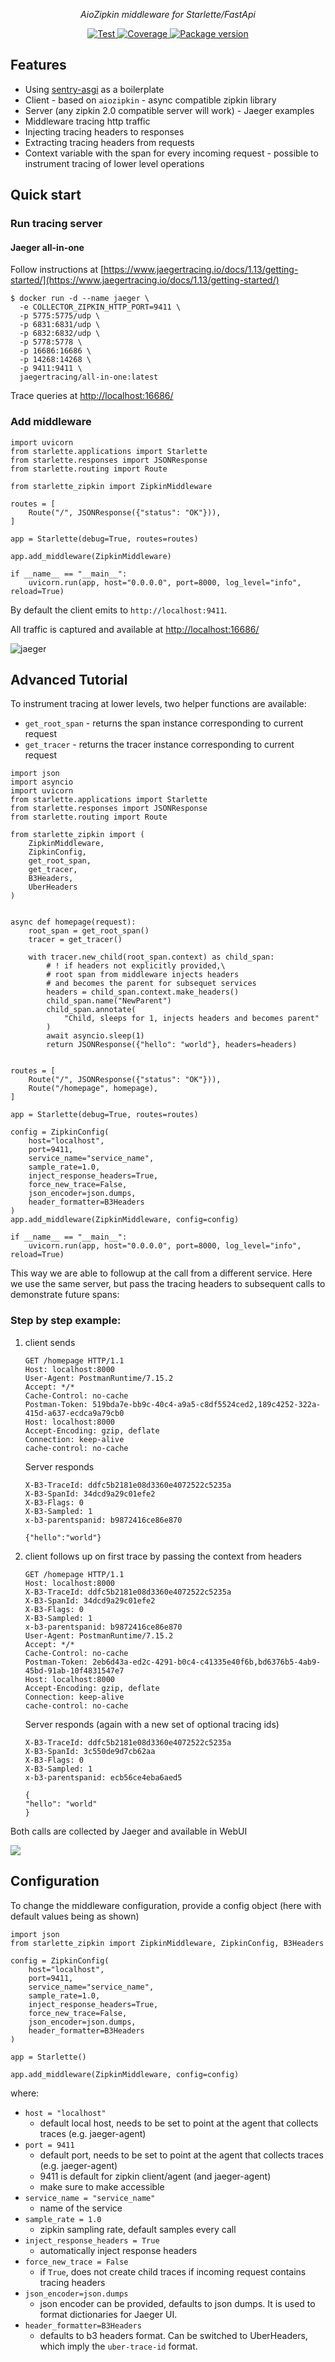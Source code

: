 <p align="center"><em>AioZipkin middleware for Starlette/FastApi</em></p>
<p align="center">
<a href="https://github.com/mchlvl/starlette-zipkin/actions?query=workflow%3ACI" target="_blank">
    <img src="https://github.com/mchlvl/starlette-zipkin/workflows/CI/badge.svg" alt="Test">
</a>
<a href="https://codecov.io/gh/mchlvl/starlette-zipkin" target="_blank">
    <img src="https://img.shields.io/codecov/c/github/mchlvl/starlette-zipkin?color=%2334D058" alt="Coverage">
             
</a>
<a href="https://pypi.org/project/starlette-zipkin" target="_blank">
    <img src="https://img.shields.io/pypi/v/starlette-zipkin?color=%2334D058&label=pypi%20package" alt="Package version">
</a>
</p>

## Features
- Using [sentry-asgi](https://github.com/encode/sentry-asgi) as a boilerplate
- Client - based on `aiozipkin` - async compatible zipkin library
- Server (any zipkin 2.0 compatible server will work) - Jaeger examples
- Middleware tracing http traffic
- Injecting tracing headers to responses
- Extracting tracing headers from requests
- Context variable with the span for every incoming request - possible to instrument tracing of lower level operations

## Quick start

### Run tracing server 


#### Jaeger all-in-one

Follow instructions at [https://www.jaegertracing.io/docs/1.13/getting-started/](https://www.jaegertracing.io/docs/1.13/getting-started/)

```
$ docker run -d --name jaeger \
  -e COLLECTOR_ZIPKIN_HTTP_PORT=9411 \
  -p 5775:5775/udp \
  -p 6831:6831/udp \
  -p 6832:6832/udp \
  -p 5778:5778 \
  -p 16686:16686 \
  -p 14268:14268 \
  -p 9411:9411 \
  jaegertracing/all-in-one:latest
```

Trace queries at [http://localhost:16686/](http://localhost:16686/)


### Add middleware

```
import uvicorn
from starlette.applications import Starlette
from starlette.responses import JSONResponse
from starlette.routing import Route

from starlette_zipkin import ZipkinMiddleware

routes = [
    Route("/", JSONResponse({"status": "OK"})),
]

app = Starlette(debug=True, routes=routes)

app.add_middleware(ZipkinMiddleware)

if __name__ == "__main__":
    uvicorn.run(app, host="0.0.0.0", port=8000, log_level="info", reload=True)
```

By default the client emits to `http://localhost:9411`.

All traffic is captured and available at [http://localhost:16686/](http://localhost:16686/)

![jaeger](jaeger.PNG)

## Advanced Tutorial

To instrument tracing at lower levels, two helper functions are available:

- `get_root_span` - returns the span instance corresponding to current request
- `get_tracer` - returns the tracer instance corresponding to current request

```
import json
import asyncio
import uvicorn
from starlette.applications import Starlette
from starlette.responses import JSONResponse
from starlette.routing import Route

from starlette_zipkin import (
    ZipkinMiddleware,
    ZipkinConfig,
    get_root_span,
    get_tracer,
    B3Headers,
    UberHeaders
)


async def homepage(request):
    root_span = get_root_span()
    tracer = get_tracer()

    with tracer.new_child(root_span.context) as child_span:
        # ! if headers not explicitly provided,\
        # root span from middleware injects headers
        # and becomes the parent for subsequet services
        headers = child_span.context.make_headers()
        child_span.name("NewParent")
        child_span.annotate(
            "Child, sleeps for 1, injects headers and becomes parent"
        )
        await asyncio.sleep(1)
        return JSONResponse({"hello": "world"}, headers=headers)


routes = [
    Route("/", JSONResponse({"status": "OK"})),
    Route("/homepage", homepage),
]

app = Starlette(debug=True, routes=routes)

config = ZipkinConfig(
    host="localhost",
    port=9411,
    service_name="service_name",
    sample_rate=1.0,
    inject_response_headers=True,
    force_new_trace=False,
    json_encoder=json.dumps,
    header_formatter=B3Headers
)
app.add_middleware(ZipkinMiddleware, config=config)

if __name__ == "__main__":
    uvicorn.run(app, host="0.0.0.0", port=8000, log_level="info", reload=True)
```

This way we are able to followup at the call from a different service. Here we use the same server, but pass the tracing headers to subsequent calls to demonstrate future spans:

### Step by step example:

1. client sends

   ```
   GET /homepage HTTP/1.1
   Host: localhost:8000
   User-Agent: PostmanRuntime/7.15.2
   Accept: */*
   Cache-Control: no-cache
   Postman-Token: 519bda7e-bb9c-40c4-a9a5-c8df5524ced2,189c4252-322a-415d-a637-ecdca9a79cb0
   Host: localhost:8000
   Accept-Encoding: gzip, deflate
   Connection: keep-alive
   cache-control: no-cache
   ```

   Server responds

   ```
   X-B3-TraceId: ddfc5b2181e08d3360e4072522c5235a
   X-B3-SpanId: 34dcd9a29c01efe2
   X-B3-Flags: 0
   X-B3-Sampled: 1
   x-b3-parentspanid: b9872416ce86e870

   {"hello":"world"}
   ```

2. client follows up on first trace by passing the context from headers

   ```
   GET /homepage HTTP/1.1
   Host: localhost:8000
   X-B3-TraceId: ddfc5b2181e08d3360e4072522c5235a
   X-B3-SpanId: 34dcd9a29c01efe2
   X-B3-Flags: 0
   X-B3-Sampled: 1
   x-b3-parentspanid: b9872416ce86e870
   User-Agent: PostmanRuntime/7.15.2
   Accept: */*
   Cache-Control: no-cache
   Postman-Token: 2eb6d43a-ed2c-4291-b0c4-c41335e40f6b,bd6376b5-4ab9-45bd-91ab-10f4831547e7
   Host: localhost:8000
   Accept-Encoding: gzip, deflate
   Connection: keep-alive
   cache-control: no-cache
   ```

   Server responds (again with a new set of optional tracing ids)

   ```
   X-B3-TraceId: ddfc5b2181e08d3360e4072522c5235a
   X-B3-SpanId: 3c550de9d7cb62aa
   X-B3-Flags: 0
   X-B3-Sampled: 1
   x-b3-parentspanid: ecb56ce4eba6aed5

   {
   "hello": "world"
   }
   ```

Both calls are collected by Jaeger and available in WebUI

![](step_by_step.PNG)

## Configuration

To change the middleware configuration, provide a config object (here with default values being as shown)

```
import json
from starlette_zipkin import ZipkinMiddleware, ZipkinConfig, B3Headers

config = ZipkinConfig(
    host="localhost",
    port=9411,
    service_name="service_name",
    sample_rate=1.0,
    inject_response_headers=True,
    force_new_trace=False,
    json_encoder=json.dumps,
    header_formatter=B3Headers
)

app = Starlette()

app.add_middleware(ZipkinMiddleware, config=config)
```

where:

- `host = "localhost"`
  - default local host, needs to be set to point at the agent that collects traces (e.g. jaeger-agent)
- `port = 9411`
  - default port, needs to be set to point at the agent that collects traces (e.g. jaeger-agent)
  - 9411 is default for zipkin client/agent (and jaeger-agent)
  - make sure to make accessible
- `service_name = "service_name"`
  - name of the service
- `sample_rate = 1.0`
  - zipkin sampling rate, default samples every call
- `inject_response_headers = True`
  - automatically inject response headers
- `force_new_trace = False`
  - if `True`, does not create child traces if incoming request contains tracing headers
- `json_encoder=json.dumps`
  - json encoder can be provided, defaults to json dumps. It is used to format dictionaries for Jaeger UI.
- `header_formatter=B3Headers` 
  - defaults to b3 headers format. Can be switched to UberHeaders, which imply the `uber-trace-id` format.